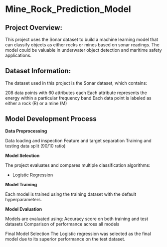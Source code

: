 # Mine_Rock_Prediction_Model

<h2>Project Overview:</h2>
This project uses the Sonar dataset to build a machine learning model that can classify objects as either rocks or mines based on sonar readings. The model could be valuable in underwater object detection and maritime safety applications.

<h2>Dataset Information:</h2>

The dataset used in this project is the Sonar dataset, which contains:

208 data points with 60 attributes each
Each attribute represents the energy within a particular frequency band
Each data point is labeled as either a rock (R) or a mine (M)

<h2>Model Development Process</h2>

**Data Preprocessing**

Data loading and inspection
Feature and target separation
Training and testing data split (90/10 ratio)

**Model Selection**

The project evaluates and compares multiple classification algorithms:

- Logistic Regression

**Model Training**

Each model is trained using the training dataset with the default hyperparameters.

**Model Evaluation**

Models are evaluated using:
Accuracy score on both training and test datasets
Comparison of performance across all models

Final Model Selection
The Logistic regression was selected as the final model due to its superior performance on the test dataset.